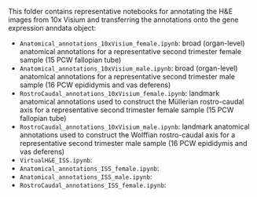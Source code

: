 This folder contains representative notebooks for annotating the H&E images from 10x Visium and transferring the annotations onto the gene expression anndata object:

- `Anatomical_annotations_10xVisium_female.ipynb`: broad (organ-level) anatomical annotations for a representative second trimester female sample (15 PCW fallopian tube)
- `Anatomical_annotations_10xVisium_male.ipynb`: broad (organ-level) anatomical annotations for a representative second trimester male sample (16 PCW epididymis and vas deferens)
- `RostroCaudal_annotations_10xVisium_female.ipynb`: landmark anatomical annotations used to construct the Müllerian rostro-caudal axis for a representative second trimester female sample (15 PCW fallopian tube)
- `RostroCaudal_annotations_10xVisium_male.ipynb`: landmark anatomical annotations used to construct the Wolffian rostro-caudal axis for a representative second trimester male sample (16 PCW epididymis and vas deferens)
- `VirtualH&E_ISS.ipynb`:
- `Anatomical_annotations_ISS_female.ipynb`:
- `Anatomical_annotations_ISS_male.ipynb`:
- `RostroCaudal_annotations_ISS_female.ipynb`: 
